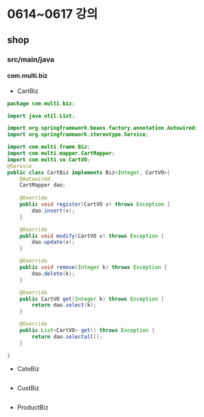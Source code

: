 # 0614~0617 강의
## shop

### src/main/java
#### com.multi.biz
- CartBiz
```java
package com.multi.biz;

import java.util.List;

import org.springframework.beans.factory.annotation.Autowired;
import org.springframework.stereotype.Service;

import com.multi.frame.Biz;
import com.multi.mapper.CartMapper;
import com.multi.vo.CartVO;
@Service
public class CartBiz implements Biz<Integer, CartVO>{
	@Autowired
	CartMapper dao;
	
	@Override
	public void register(CartVO v) throws Exception {
		dao.insert(v);
	}

	@Override
	public void modify(CartVO v) throws Exception {
		dao.update(v);
	}

	@Override
	public void remove(Integer k) throws Exception {
		dao.delete(k);
	}

	@Override
	public CartVO get(Integer k) throws Exception {
		return dao.select(k);
	}

	@Override
	public List<CartVO> get() throws Exception {
		return dao.selectall();
	}

}
```

- CateBiz
```java

```

- CustBiz
```java

```

- ProductBiz
```java

```